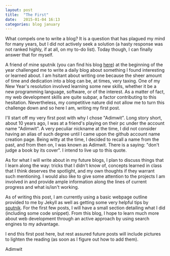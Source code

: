```yaml
---
layout: post
title:  "The First"
date:   2015-01-04 16:13
categories: blog january
---
```

What compels one to write a blog? It is a question that has plagued my mind for many years, but I did not actively seek a solution (a hasty response was not ranked highly, if at all, on my to-do list). Today though, I can finally answer that for myself.

A friend of mine sputnik (you can find his blog [here][friend]) at the beginning of the year challenged me to write a daily blog about something I found interesting or learned about. I am hsitant about writing one because the sheer amount of time and dedication into a blog can be, at times, very taxing. One of my New Year's resolution involved learning some new skills, whether it be a new programming language, software, or of the interest. As a matter of fact, my web development skills are quite subpar, a factor contributing to this hesitation. Nevertheless, my competitive nature did not allow me to turn this challenge down and so here I am, writing my first post.

I'll start off my very first post with why I chose "Adimwit". Long story short, about 10 years ago, I was at a friend's playing on their pc under the account name "Adimwit". A very peculiar nickname at the time, I did not consider having an alias of such degree until I came upon the github account name creation page. Being witty at the time, I decided to recall a name from the past, and from then on, I was known as Adimwit. There is a saying: "don't judge a book by its cover". I intend to live up to this quote.

As for what I will write about in my future blogs, I plan to discuss things that I learn along the way: tricks that I didn't know of, concepts learned in class that I think deserves the spotlight, and my own thoughts if they warrant such mentioning. I would also like to give some attention to the projects I am involved in and provide ample information along the lines of current progress and what is/isn't working.

As of writing this post, I am currently using a basic webpage outline provided to me by Jekyll as well as getting some very helpful tips by [sputnik][friend]. For the first few posts, I will have a small section detailing what I did (including some code snippet). From this blog, I hope to learn much more about web development through an active approach by using search engines to my advantage. 

I end this first post here, but rest assured future posts will include pictures to lighten the reading (as soon as I figure out how to add them). 

Adimwit

[friend]:		http://hellosputnik.github.io